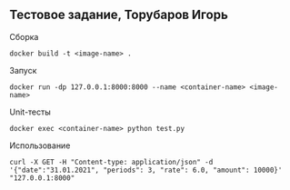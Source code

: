 ## Тестовое задание, Торубаров Игорь

Сборка
```
docker build -t <image-name> .
```

Запуск
```
docker run -dp 127.0.0.1:8000:8000 --name <container-name> <image-name>
```

Unit-тесты
```
docker exec <container-name> python test.py
```

Использование
```
curl -X GET -H "Content-type: application/json" -d '{"date":"31.01.2021", "periods": 3, "rate": 6.0, "amount": 10000}' "127.0.0.1:8000"
```
